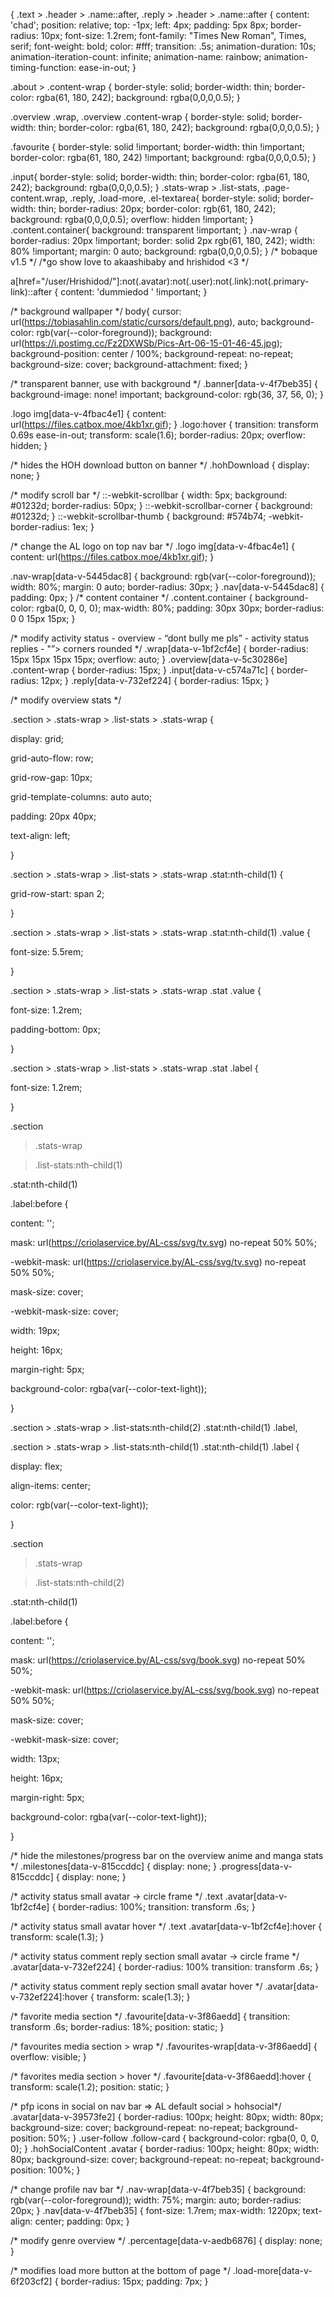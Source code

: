 {
.text > .header > .name::after, .reply > .header > .name::after {
     content: 'chad';
     position: relative;
     top: -1px;
     left: 4px;
     padding: 5px 8px;
     border-radius: 10px;
     font-size: 1.2rem;
     font-family: "Times New Roman", Times, serif;
     font-weight: bold;
     color: #fff;
     transition: .5s;
     animation-duration: 10s;
     animation-iteration-count: infinite;
     animation-name: rainbow;
     animation-timing-function: ease-in-out;
}


 .about > .content-wrap {
 border-style: solid;
  border-width: thin;
  border-color: rgba(61, 180, 242);
  background: rgba(0,0,0,0.5);
}


 .overview .wrap, .overview .content-wrap {
  border-style: solid;
  border-width: thin;
  border-color: rgba(61, 180, 242);
   background: rgba(0,0,0,0.5);
}

 .favourite {
  border-style: solid !important;
  border-width: thin !important;
  border-color: rgba(61, 180, 242) !important;
   background: rgba(0,0,0,0.5);
}

 .input{
 border-style: solid;
  border-width: thin;
  border-color: rgba(61, 180, 242);
   background: rgba(0,0,0,0.5);
}
  .stats-wrap > .list-stats, .page-content.wrap, .reply, .load-more, .el-textarea{
  border-style: solid;
  border-width: thin;
  border-radius: 20px;
  border-color: rgb(61, 180, 242);
   background: rgba(0,0,0,0.5);
  overflow: hidden !important;
}
.content.container{
  background: transparent !important;
}
.nav-wrap {
    border-radius: 20px !important;
    border: solid 2px rgb(61, 180, 242);
    width: 80% !important;
    margin: 0 auto;
     background: rgba(0,0,0,0.5);
}
/* bobaque v1.5 */
/*go show love to akaashibaby and hrishidod <3 */

a[href="/user/Hrishidod/"]:not(.avatar):not(.user):not(.link):not(.primary-link)::after { content: 'dummiedod ' !important; }

/* background wallpaper */
body{
    cursor: url(https://tobiasahlin.com/static/cursors/default.png), auto;
    background-color: rgb(var(--color-foreground));
    background: url(https://i.postimg.cc/Fz2DXWSb/Pics-Art-06-15-01-46-45.jpg);
    background-position: center / 100%;
    background-repeat: no-repeat;
    background-size: cover;
    background-attachment: fixed;
}

/* transparent banner, use with background */
.banner[data-v-4f7beb35] { 
    background-image: none! important;
    background-color: rgb(36, 37, 56, 0);
}

 .logo img[data-v-4fbac4e1] {
    content: url(https://files.catbox.moe/4kb1xr.gif);
}
.logo:hover {
    transition: transform 0.69s ease-in-out;
    transform: scale(1.6);
    border-radius: 20px;
    overflow: hidden;
}
   
/* hides the HOH download button on banner */
.hohDownload {
    display: none;
}

/* modify scroll bar  */
::-webkit-scrollbar {
    width: 5px;
    background: #01232d;
    border-radius: 50px;
}
::-webkit-scrollbar-corner {
    background: #01232d;
}
::-webkit-scrollbar-thumb {
    background: #574b74;
    -webkit-border-radius: 1ex;
}

/* change the AL logo on top nav bar */
.logo img[data-v-4fbac4e1] {
    content: url(https://files.catbox.moe/4kb1xr.gif);
}

.nav-wrap[data-v-5445dac8] {
    background: rgb(var(--color-foreground));
    width: 80%;
    margin: 0 auto;
    border-radius: 30px;
}
.nav[data-v-5445dac8] {
    padding: 0px;
}
/* content container */
.content.container {
    background-color: rgba(0, 0, 0, 0);
    max-width: 80%;
    padding: 30px 30px;
    border-radius: 0 0 15px 15px;
}

/* modify activity status - overview - “dont bully me pls” - activity status replies - "”> corners rounded */
.wrap[data-v-1bf2cf4e] {
    border-radius: 15px 15px 15px 15px;
    overflow: auto;
}
.overview[data-v-5c30286e] .content-wrap {
    border-radius: 15px;
}
.input[data-v-c574a71c] {
border-radius: 12px;
}
.reply[data-v-732ef224] {
    border-radius: 15px;
}




/* modify overview stats */

.section > .stats-wrap > .list-stats > .stats-wrap {




   display: grid;


   grid-auto-flow: row;


   grid-row-gap: 10px;


   grid-template-columns: auto auto;


   padding: 20px 40px;


   text-align: left;


}







.section > .stats-wrap > .list-stats > .stats-wrap .stat:nth-child(1) {


   grid-row-start: span 2;


}







.section > .stats-wrap > .list-stats > .stats-wrap .stat:nth-child(1) .value {


   font-size: 5.5rem;


}







.section > .stats-wrap > .list-stats > .stats-wrap .stat .value {


   font-size: 1.2rem;


   padding-bottom: 0px;


}







.section > .stats-wrap > .list-stats > .stats-wrap .stat .label {


   font-size: 1.2rem;


}







.section


 > .stats-wrap


 > .list-stats:nth-child(1)


 .stat:nth-child(1)


 .label:before {


   content: '';


   mask: url(https://criolaservice.by/AL-css/svg/tv.svg) no-repeat 50% 50%;


   -webkit-mask: url(https://criolaservice.by/AL-css/svg/tv.svg) no-repeat 50% 50%;


   mask-size: cover;


   -webkit-mask-size: cover;


   width: 19px;


   height: 16px;


   margin-right: 5px;


   background-color: rgba(var(--color-text-light));


}







.section > .stats-wrap > .list-stats:nth-child(2) .stat:nth-child(1) .label,


.section > .stats-wrap > .list-stats:nth-child(1) .stat:nth-child(1) .label {


   display: flex;


   align-items: center;


   color: rgb(var(--color-text-light));


}







.section


 > .stats-wrap


 > .list-stats:nth-child(2)


 .stat:nth-child(1)


 .label:before {


   content: '';


   mask: url(https://criolaservice.by/AL-css/svg/book.svg) no-repeat 50% 50%;


   -webkit-mask: url(https://criolaservice.by/AL-css/svg/book.svg) no-repeat 50% 50%;


   mask-size: cover;


   -webkit-mask-size: cover;


   width: 13px;


   height: 16px;


   margin-right: 5px;


   background-color: rgba(var(--color-text-light));


}




/* hide the milestones/progress bar on the overview anime and manga stats */
.milestones[data-v-815ccddc] {
    display: none;
}
.progress[data-v-815ccddc] {
    display: none;
}

/* activity status small avatar -> circle frame */
.text .avatar[data-v-1bf2cf4e] {
    border-radius: 100%;
    transition: transform .6s;
}

/* activity status small avatar hover */
.text .avatar[data-v-1bf2cf4e]:hover {
    transform: scale(1.3);
}

/* activity status comment reply section small avatar -> circle frame */
.avatar[data-v-732ef224] {
    border-radius: 100%
    transition: transform .6s;
}

/* activity status comment reply section small avatar hover */
.avatar[data-v-732ef224]:hover {
    transform: scale(1.3);
}

/* favorite media section */
.favourite[data-v-3f86aedd] {
    transition: transform .6s;
    border-radius: 18%;
    position: static;
}

/* favourites media section > wrap */
.favourites-wrap[data-v-3f86aedd] {
    overflow: visible;
}

/* favorites media section > hover */
.favourite[data-v-3f86aedd]:hover {
    transform: scale(1.2);
    position: static;
}

/* pfp icons in social on nav bar => AL default social > hohsocial*/
.avatar[data-v-39573fe2] {
    border-radius: 100px;
    height: 80px;
    width: 80px;
    background-size: cover;
    background-repeat: no-repeat;
    background-position: 50%;
}
.user-follow .follow-card {
    background-color: rgba(0, 0, 0, 0);
}
.hohSocialContent .avatar {
    border-radius: 100px;
    height: 80px;
    width: 80px;
    background-size: cover;
    background-repeat: no-repeat;
    background-position: 100%;
}

/* change profile nav bar */
.nav-wrap[data-v-4f7beb35] {
    background: rgb(var(--color-foreground));
    width: 75%;
    margin: auto;
    border-radius: 20px;
}
.nav[data-v-4f7beb35] {
    font-size: 1.7rem;
    max-width: 1220px;
    text-align: center;
    padding: 0px;
}

/* modify genre overview */
.percentage[data-v-aedb6876] {
    display: none;
}

/* modifies load more button at the bottom of page */
.load-more[data-v-6f203cf2] {
    border-radius: 15px;
    padding: 7px;
}
